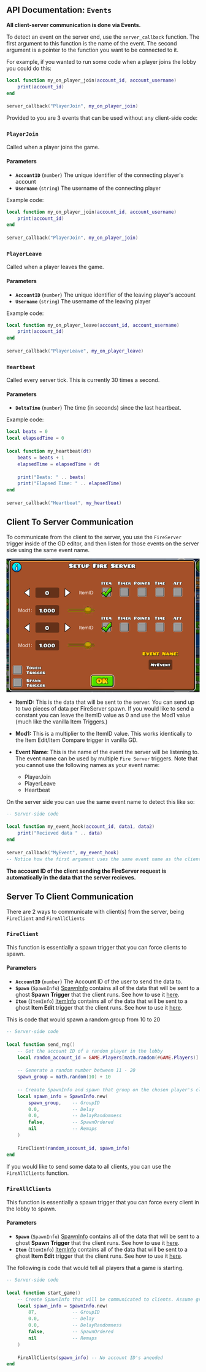 ## API Documentation: `Events`

**All client-server communication is done via Events.**

To detect an event on the server end, use the `server_callback` function. The first argument to this function is the name of the event. The second argument is a pointer to the function you want to be connected to it.

For example, if you wanted to run some code when a player joins the lobby you could do this:

```lua
local function my_on_player_join(account_id, account_username)
    print(account_id)
end

server_callback("PlayerJoin", my_on_player_join)
```

Provided to you are 3 events that can be used without any client-side code:

### `PlayerJoin`
Called when a player joins the game.

#### Parameters

- **`AccountID`** (`number`)
The unique identifier of the connecting player's account
- **`Username`** (`string`)
The username of the connecting player

Example code:
```lua
local function my_on_player_join(account_id, account_username)
    print(account_id)
end

server_callback("PlayerJoin", my_on_player_join)
```

### `PlayerLeave`
Called when a player leaves the game.

#### Parameters

- **`AccountID`** (`number`)
The unique identifier of the leaving player's account
- **`Username`** (`string`)
The username of the leaving player

Example code:
```lua
local function my_on_player_leave(account_id, account_username)
    print(account_id)
end

server_callback("PlayerLeave", my_on_player_leave)
```
### `Heartbeat`
Called every server tick. This is currently 30 times a second.

#### Parameters

- **`DeltaTime`** (`number`)
The time (in seconds) since the last heartbeat.

Example code:
```lua
local beats = 0
local elapsedTime = 0

local function my_heartbeat(dt)
    beats = beats + 1
    elapsedTime = elapsedTime + dt

    print("Beats: " .. beats)
    print("Elapsed Time: " .. elapsedTime)
end

server_callback("Heartbeat", my_heartbeat)
```

## Client To Server Communication

To communicate from the client to the server, you use the `FireServer` trigger inside of the GD editor, and then listen for those events on the server side using the same event name.

![a](/fireserver1.png)

- **ItemID:** This is the data that will be sent to the server. You can send up to two pieces of data per FireServer spawn. If you would like to send a constant you can leave the ItemID value as 0 and use the Mod1 value (much like the vanilla Item Triggers.)

- **Mod1:** This is a multiplier to the ItemID value. This works identically to the Item Edit/Item Compare trigger in vanilla GD.

- **Event Name**: This is the name of the event the server will be listening to. The event name can be used by multiple `Fire Server` triggers. Note that you cannot use the following names as your event name:
    - PlayerJoin
    - PlayerLeave
    - Heartbeat

On the server side you can use the same event name to detect this like so:

```lua
-- Server-side code

local function my_event_hook(account_id, data1, data2)
    print("Recieved data " .. data)
end

server_callback("MyEvent", my_event_hook)
-- Notice how the first argument uses the same event name as the client-side code
```

**The account ID of the client sending the FireServer request is automatically in the data that the server recieves.**

## Server To Client Communication

There are 2 ways to communicate with client(s) from the server, being `FireClient` and `FireAllClients`

### `FireClient`
This function is essentially a spawn trigger that you can force clients to spawn.

#### Parameters

- **`AccountID`** (`number`)
The Account ID of the user to send the data to.
- **`Spawn`** (`SpawnInfo`) 
[SpawnInfo](/SpawnInfo.md) contains all of the data that will be sent to a ghost **Spawn Trigger** that the client runs. See how to use it [here](/SpawnInfo.md).
- **`Item`** (`ItemInfo`) 
[ItemInfo](/SpawnInfo.md) contains all of the data that will be sent to a ghost **Item Edit** trigger that the client runs. See how to use it [here](/SpawnInfo.md).

This is code that would spawn a random group from 10 to 20
```lua
-- Server-side code

local function send_rng()
    -- Get the account ID of a random player in the lobby
    local random_account_id = GAME.Players[math.random(#GAME.Players)].AccountID

    -- Generate a random number between 11 - 20
    spawn_group = math.random(10) + 10

    -- Creaate SpawnInfo and spawn that group on the chosen player's client
    local spawn_info = SpawnInfo.new(
        spawn_group,    -- GroupID
        0.0,            -- Delay
        0.0,            -- DelayRandomness
        false,          -- SpawnOrdered
        nil             -- Remaps
    )

    FireClient(random_account_id, spawn_info)
end
```

If you would like to send some data to all clients, you can use the `FireAllClients` function.

### `FireAllClients`
This function is essentially a spawn trigger that you can force every client in the lobby to spawn.

#### Parameters

- **`Spawn`** (`SpawnInfo`) 
[SpawnInfo](/SpawnInfo.md) contains all of the data that will be sent to a ghost **Spawn Trigger** that the client runs. See how to use it [here](/SpawnInfo.md).
- **`Item`** (`ItemInfo`) 
[ItemInfo](/SpawnInfo.md) contains all of the data that will be sent to a ghost **Item Edit** trigger that the client runs. See how to use it [here](/SpawnInfo.md).

The following is code that would tell all players that a game is starting.

```lua
-- Server-side code

local function start_game()
    -- Create SpawnInfo that will be communicated to clients. Assume group 87 is the start game group in GD.
    local spawn_info = SpawnInfo.new(
        87,             -- GroupID
        0.0,            -- Delay
        0.0,            -- DelayRandomness
        false,          -- SpawnOrdered
        nil             -- Remaps
    )

    FireAllClients(spawn_info) -- No account ID's aneeded
end
```
